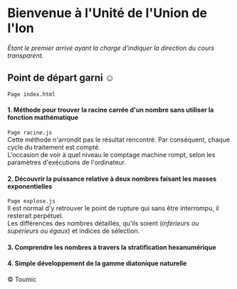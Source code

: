 # Bienvenue à l'Unité de l'Union de l'Ion
_Étant le premier arrivé ayant la charge d'indiquer la direction du cours transparent._
## Point de départ garni ☺
`Page index.html`
#### 1. Méthode pour trouver la racine carrée d'un nombre sans utiliser la fonction mathématique
`Page racine.js`<br>
Cette méthode n'arrondit pas le résultat rencontré. Par conséquent, chaque cycle du traitement est compté.<br>
L'occasion de voir à quel niveau le comptage machine rompt, selon les paramètres d'exécutions de l'ordinateur.<br>
#### 2. Découvrir la puissance relative à deux nombres faisant les masses exponentielles
`Page explose.js`<br>
Il est normal d'y retrouver le point de rupture qui sans être interrompu, il resterait perpétuel.<br>
Les différences des nombres détaillés, qu'ils soient (_inférieurs ou supérieurs ou égaux_) et indices de sélection.<br>
#### 3. Comprendre les nombres à travers la stratification hexanumérique
#### 4. Simple développement de la gamme diatonique naturelle










© Toumic
